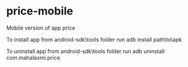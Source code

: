 price-mobile
============

Mobile version of app price


To install app
from android-sdk\tools folder run adb install path\to\apk

To uninstall app
from android-sdk\tools folder run adb uninstall com.mahalaxmi.price